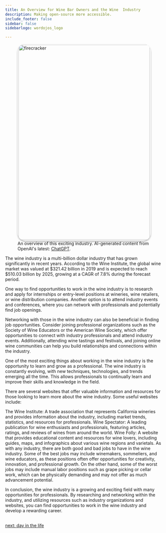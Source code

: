 ```yaml
---
title: An Overview for Wine Bar Owners and the Wine  Industry
description: Making open-source more accessible.
include_footer: false
sidebar: false
sidebarlogo: wordojos_logo

---
```

<figure>
    <img src='/uploads/small/winebar.jpg' style="width: 100%;height: 630px;padding: 3px; box-shadow: 0 3px 5px rgba(0,0,0,.3);border-radius: 25px;overflow: hidden;border: none;" align="middle"; alt='firecracker';/>
    <figcaption>An overview of this exciting industry. AI-generated content from OpenAI's latest: <a href="https://openai.com/blog/chatgpt/" >ChatGPT</a>.</figcaption>
</figure>
<p>
The wine industry is a multi-billion dollar industry that has grown significantly in recent years. According to the Wine Institute, the global wine market was valued at $321.42 billion in 2019 and is expected to reach $510.03 billion by 2025, growing at a CAGR of 7.8% during the forecast period.

One way to find opportunities to work in the wine industry is to research and apply for internships or entry-level positions at wineries, wine retailers, or wine distribution companies. Another option is to attend industry events and conferences, where you can network with professionals and potentially find job openings.

Networking with those in the wine industry can also be beneficial in finding job opportunities. Consider joining professional organizations such as the Society of Wine Educators or the American Wine Society, which offer opportunities to connect with industry professionals and attend industry events. Additionally, attending wine tastings and festivals, and joining online wine communities can help you build relationships and connections within the industry.

One of the most exciting things about working in the wine industry is the opportunity to learn and grow as a professional. The wine industry is constantly evolving, with new techniques, technologies, and trends emerging all the time. This allows professionals to continually learn and improve their skills and knowledge in the field.

There are several websites that offer valuable information and resources for those looking to learn more about the wine industry. Some useful websites include:

The Wine Institute: A trade association that represents California wineries and provides information about the industry, including market trends, statistics, and resources for professionals.
Wine Spectator: A leading publication for wine enthusiasts and professionals, featuring articles, ratings, and reviews of wines from around the world.
Wine Folly: A website that provides educational content and resources for wine lovers, including guides, maps, and infographics about various wine regions and varietals.
As with any industry, there are both good and bad jobs to have in the wine industry. Some of the best jobs may include winemakers, sommeliers, and wine educators, as these positions often offer opportunities for creativity, innovation, and professional growth. On the other hand, some of the worst jobs may include manual labor positions such as grape picking or cellar work, which can be physically demanding and may not offer as much advancement potential.

In conclusion, the wine industry is a growing and exciting field with many opportunities for professionals. By researching and networking within the industry, and utilizing resources such as industry organizations and websites, you can find opportunities to work in the wine industry and develop a rewarding career.

<br>
<a href="https://workdojos.com/winebar/day-in-the-life">next: day in the life</a>
</p>